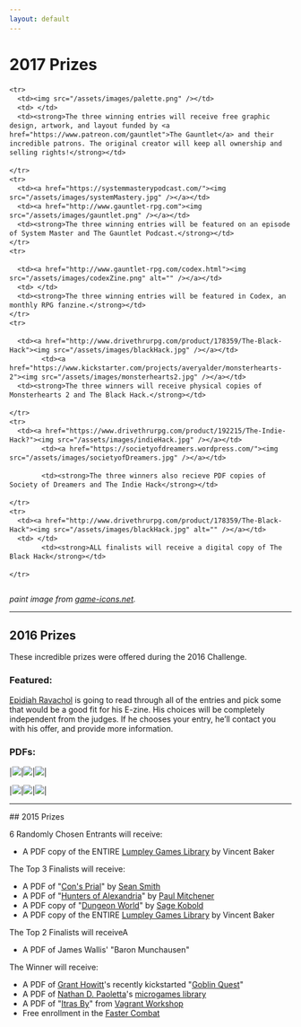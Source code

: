 ```yaml
---
layout: default
---
```

# 2017 Prizes

<table>
  <tbody>
  <col width="25%">
    <col width="25%">
	    <col width="50%">

    <tr>
	  <td><img src="/assets/images/palette.png" /></td>
      <td> </td>
      <td><strong>The three winning entries will receive free graphic design, artwork, and layout funded by <a href="https://www.patreon.com/gauntlet">The Gauntlet</a> and their incredible patrons. The original creator will keep all ownership and selling rights!</strong></td>

    </tr>
    <tr>
      <td><a href="https://systemmasterypodcast.com/"><img src="/assets/images/systemMastery.jpg" /></a></td>
      <td><a href="http://www.gauntlet-rpg.com"><img src="/assets/images/gauntlet.png" /></a></td>
	  <td><strong>The three winning entries will be featured on an episode of System Master and The Gauntlet Podcast.</strong></td>
    </tr>
    <tr>
      
      <td><a href="http://www.gauntlet-rpg.com/codex.html"><img src="/assets/images/codexZine.png" alt="" /></a></td>
      <td> </td>
	  <td><strong>The three winning entries will be featured in Codex, an monthly RPG fanzine.</strong></td>
    </tr>
    <tr>

      <td><a href="http://www.drivethrurpg.com/product/178359/The-Black-Hack"><img src="/assets/images/blackHack.jpg" /></a></td>
	        <td><a href="https://www.kickstarter.com/projects/averyalder/monsterhearts-2"><img src="/assets/images/monsterhearts2.jpg" /></a></td>
	  <td><strong>The three winners will receive physical copies of Monsterhearts 2 and The Black Hack.</strong></td>

    </tr>
    <tr>
      <td><a href="https://www.drivethrurpg.com/product/192215/The-Indie-Hack?"><img src="/assets/images/indieHack.jpg" /></a></td>
	        <td><a href="https://societyofdreamers.wordpress.com/"><img src="/assets/images/societyofDreamers.jpg" /></a></td>

	        <td><strong>The three winners also recieve PDF copies of Society of Dreamers and The Indie Hack</strong></td>

    </tr>
    <tr>
      <td><a href="http://www.drivethrurpg.com/product/178359/The-Black-Hack"><img src="/assets/images/blackHack.jpg" alt="" /></a></td>
      <td> </td>
	        <td><strong>ALL finalists will receive a digital copy of The Black Hack</strong></td>

    </tr>
  </tbody>
</table>

*paint image from [game-icons.net](http://game-icons.net/).*
<hr>

## 2016 Prizes
These incredible prizes were offered during the 2016 Challenge.

### Featured:

[Epidiah Ravachol](http://www.worldswithoutmaster.com/) is going to read through all of the entries and pick some that would be a good fit for his E-zine. His choices will be completely independent from the judges. If he chooses your entry, he’ll contact you with his offer, and provide more information.

### PDFs:

|[<img src="http://schirduans.com/david/wp-content/uploads/2016/02/Screenshot-from-2016-03-09-102225-150x150.png">](http://www.bendutter.com/sigil-stone-publishing/vow-of-honor-rpg/)|[<img src="http://schirduans.com/david/wp-content/uploads/2016/02/c2EOii-e1459125500190-150x150.jpg">](https://gshowitt.itch.io/goblin-quest)|[<img src="http://schirduans.com/david/wp-content/uploads/2016/02/Screenshot-from-2016-03-09-102046-150x150.png">](http://www.vivienfeasson.com/perdus-sous-la-pluie/lost-in-the-rain/)|

|[<img src="http://schirduans.com/david/wp-content/uploads/2016/02/photo-original-1-150x150.jpg">](http://bullypulpitgames.com/games/the-warren/)|[<img src="http://schirduans.com/david/wp-content/uploads/2016/02/photo-original-150x150.jpg">](https://www.kickstarter.com/projects/tregenza/age-of-legends-epic-adventures-small-rules-tableto)|[<img src="http://schirduans.com/david/wp-content/uploads/2016/02/Screenshot-from-2016-04-01-120946-150x150.png">](http://www.drivethrurpg.com/product/170182/The-sky-is-gray-and-you-are-distressed?src=slider_view)|

<hr>
## 2015 Prizes

6 Randomly Chosen Entrants will receive:
 * A PDF copy of the ENTIRE [Lumpley Games Library](http://www.lumpley.com/) by Vincent Baker

 The Top 3 Finalists will receive:
 * A PDF of "[Con's Prial](https://payhip.com/b/gyf6)" by [Sean Smith](https://plus.google.com/u/0/+SeanSmithMINDREADER/about)
 * A PDF of "[Hunters of Alexandria](https://www.patreon.com/creation?hid=1854457)" by [Paul Mitchener](https://rpgimaginarium.wordpress.com/)
 * A PDF copy of "[Dungeon World](http://www.dungeon-world.com/)" by [Sage Kobold](http://www.dungeon-world.com/#contact)
 * A PDF copy of the ENTIRE [Lumpley Games Library](http://www.lumpley.com/) by Vincent Baker

The Top 2 Finalists will receiveA
 * A PDF of James Wallis' "Baron Munchausen"

 The Winner will receive:
 * A PDF of [Grant Howitt](http://lookrobot.co.uk/about-grant-howitt/)'s recently kickstarted "[Goblin Quest](https://www.kickstarter.com/projects/gshowitt/goblin-quest-a-tabletop-rpg-of-fatal-ineptitude)"
 * A PDF of [Nathan D. Paoletta](http://ndpdesign.com/)'s [microgames library](http://ndpdesign.com/ndp-microgame-series/)
 * A PDF of "[Itras By](http://drivethrurpg.com/product/107617/Itras-By-English)" from [Vagrant Workshop](http://drivethrurpg.com/browse/pub/2579/Vagrant-Workshop)
 * Free enrollment in the [Faster Combat](http://FasterCombat.com)